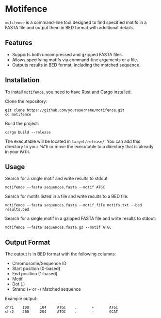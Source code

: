 # Motifence
`motifence` is a command-line tool designed to find specified motifs in a FASTA file and output them in BED format with additional details.

## Features
- Supports both uncompressed and gzipped FASTA files.
- Allows specifying motifs via command-line arguments or a file.
- Outputs results in BED format, including the matched sequence.

## Installation
To install `motifence`, you need to have Rust and Cargo installed.

Clone the repository:

```shell
git clone https://github.com/yourusername/motifence.git
cd motifence
```
Build the project:

```shell
cargo build --release
```

The executable will be located in `target/release/`. You can add this directory to your `PATH` or move the executable to a directory that is already in your `PATH`.

## Usage
Search for a single motif and write results to stdout:

```shell
motifence --fasta sequences.fasta --motif ATGC
```

Search for motifs listed in a file and write results to a BED file:

```shell
motifence --fasta sequences.fasta --motif_file motifs.txt --bed results.bed
```

Search for a single motif in a gzipped FASTA file and write results to stdout:

```shell
motifence --fasta sequences.fasta.gz --motif ATGC
```

## Output Format
The output is in BED format with the following columns:

- Chromosome/Sequence ID
- Start position (0-based)
- End position (1-based)
- Motif
- Dot (.)
- Strand (+ or -)
 Matched sequence

Example output:

```shell
chr1    100     104     ATGC    .       +       ATGC
chr2    200     204     ATGC    .       -       GCAT
```
